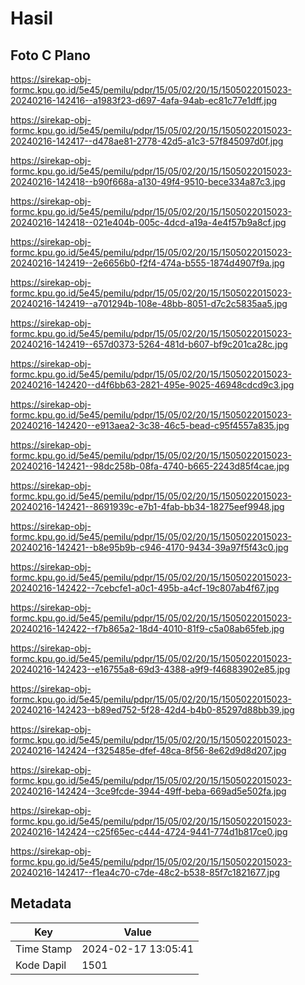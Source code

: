 # Hasil

## Foto C Plano

https://sirekap-obj-formc.kpu.go.id/5e45/pemilu/pdpr/15/05/02/20/15/1505022015023-20240216-142416--a1983f23-d697-4afa-94ab-ec81c77e1dff.jpg

https://sirekap-obj-formc.kpu.go.id/5e45/pemilu/pdpr/15/05/02/20/15/1505022015023-20240216-142417--d478ae81-2778-42d5-a1c3-57f845097d0f.jpg

https://sirekap-obj-formc.kpu.go.id/5e45/pemilu/pdpr/15/05/02/20/15/1505022015023-20240216-142418--b90f668a-a130-49f4-9510-bece334a87c3.jpg

https://sirekap-obj-formc.kpu.go.id/5e45/pemilu/pdpr/15/05/02/20/15/1505022015023-20240216-142418--021e404b-005c-4dcd-a19a-4e4f57b9a8cf.jpg

https://sirekap-obj-formc.kpu.go.id/5e45/pemilu/pdpr/15/05/02/20/15/1505022015023-20240216-142419--2e6656b0-f2f4-474a-b555-1874d4907f9a.jpg

https://sirekap-obj-formc.kpu.go.id/5e45/pemilu/pdpr/15/05/02/20/15/1505022015023-20240216-142419--a701294b-108e-48bb-8051-d7c2c5835aa5.jpg

https://sirekap-obj-formc.kpu.go.id/5e45/pemilu/pdpr/15/05/02/20/15/1505022015023-20240216-142419--657d0373-5264-481d-b607-bf9c201ca28c.jpg

https://sirekap-obj-formc.kpu.go.id/5e45/pemilu/pdpr/15/05/02/20/15/1505022015023-20240216-142420--d4f6bb63-2821-495e-9025-46948cdcd9c3.jpg

https://sirekap-obj-formc.kpu.go.id/5e45/pemilu/pdpr/15/05/02/20/15/1505022015023-20240216-142420--e913aea2-3c38-46c5-bead-c95f4557a835.jpg

https://sirekap-obj-formc.kpu.go.id/5e45/pemilu/pdpr/15/05/02/20/15/1505022015023-20240216-142421--98dc258b-08fa-4740-b665-2243d85f4cae.jpg

https://sirekap-obj-formc.kpu.go.id/5e45/pemilu/pdpr/15/05/02/20/15/1505022015023-20240216-142421--8691939c-e7b1-4fab-bb34-18275eef9948.jpg

https://sirekap-obj-formc.kpu.go.id/5e45/pemilu/pdpr/15/05/02/20/15/1505022015023-20240216-142421--b8e95b9b-c946-4170-9434-39a97f5f43c0.jpg

https://sirekap-obj-formc.kpu.go.id/5e45/pemilu/pdpr/15/05/02/20/15/1505022015023-20240216-142422--7cebcfe1-a0c1-495b-a4cf-19c807ab4f67.jpg

https://sirekap-obj-formc.kpu.go.id/5e45/pemilu/pdpr/15/05/02/20/15/1505022015023-20240216-142422--f7b865a2-18d4-4010-81f9-c5a08ab65feb.jpg

https://sirekap-obj-formc.kpu.go.id/5e45/pemilu/pdpr/15/05/02/20/15/1505022015023-20240216-142423--e16755a8-69d3-4388-a9f9-f46883902e85.jpg

https://sirekap-obj-formc.kpu.go.id/5e45/pemilu/pdpr/15/05/02/20/15/1505022015023-20240216-142423--b89ed752-5f28-42d4-b4b0-85297d88bb39.jpg

https://sirekap-obj-formc.kpu.go.id/5e45/pemilu/pdpr/15/05/02/20/15/1505022015023-20240216-142424--f325485e-dfef-48ca-8f56-8e62d9d8d207.jpg

https://sirekap-obj-formc.kpu.go.id/5e45/pemilu/pdpr/15/05/02/20/15/1505022015023-20240216-142424--3ce9fcde-3944-49ff-beba-669ad5e502fa.jpg

https://sirekap-obj-formc.kpu.go.id/5e45/pemilu/pdpr/15/05/02/20/15/1505022015023-20240216-142424--c25f65ec-c444-4724-9441-774d1b817ce0.jpg

https://sirekap-obj-formc.kpu.go.id/5e45/pemilu/pdpr/15/05/02/20/15/1505022015023-20240216-142417--f1ea4c70-c7de-48c2-b538-85f7c1821677.jpg


## Metadata

| Key        | Value               |
| ---------- | ------------------- |
| Time Stamp | 2024-02-17 13:05:41 |
| Kode Dapil | 1501                |



